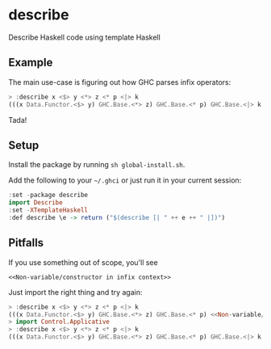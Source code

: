 # describe

Describe Haskell code using template Haskell

## Example

The main use-case is figuring out how GHC parses infix operators:

``` haskell
> :describe x <$> y <*> z <* p <|> k
(((x Data.Functor.<$> y) GHC.Base.<*> z) GHC.Base.<* p) GHC.Base.<|> k
```

Tada!

## Setup

Install the package by running `sh global-install.sh`.

Add the following to your `~/.ghci` or just run it in your current session:

``` haskell
:set -package describe
import Describe
:set -XTemplateHaskell
:def describe \e -> return ("$(describe [| " ++ e ++ " |])")
```

## Pitfalls

If you use something out of scope, you'll see

    <<Non-variable/constructor in infix context>>

Just import the right thing and try again:

``` haskell
> :describe x <$> y <*> z <* p <|> k
(((x Data.Functor.<$> y) GHC.Base.<*> z) GHC.Base.<* p) <<Non-variable/constructor in infix context>> k
> import Control.Applicative
> :describe x <$> y <*> z <* p <|> k
(((x Data.Functor.<$> y) GHC.Base.<*> z) GHC.Base.<* p) GHC.Base.<|> k
```
